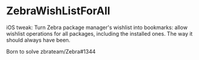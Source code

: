 # ZebraWishListForAll

iOS tweak: Turn Zebra package manager's wishlist into bookmarks: allow wishlist operations for all packages, including the installed ones. The way it should always have been.

Born to solve zbrateam/Zebra#1344
